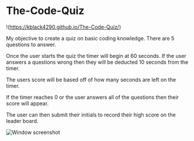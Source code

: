 # The-Code-Quiz
 !(https://kblack4290.github.io/The-Code-Quiz/)

My objective to create a quiz on basic coding knowledge. There are 5 questions to answer. 

Once the user starts the quiz the timer will begin at 60 seconds. If the user answers a questions wrong then they will be deducted 10 seconds from the timer. 

The users score will be based off of how many seconds are left on the timer. 

If the timer reaches 0 or the user answers all of the questions then their score will appear. 

The user can then submit their initials to record their high score on the leader board. 

![Window screenshot](/Assets/Quiz_screenshot.png?raw=true "Code -Quiz")
